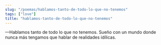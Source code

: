 ```yaml
---
slug: "/poemas/hablamos-tanto-de-todo-lo-que-no-tenemos"
tags: ["love"]
title: "hablamos-tanto-de-todo-lo-que-no-tenemos"
---
```

—Hablamos tanto de todo lo que no tenemos. Sueño con un mundo donde nunca más tengamos que hablar de realidades idílicas.